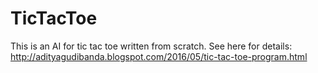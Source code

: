 # TicTacToe
This is an AI for tic tac toe written from scratch. See here for details: http://adityagudibanda.blogspot.com/2016/05/tic-tac-toe-program.html
